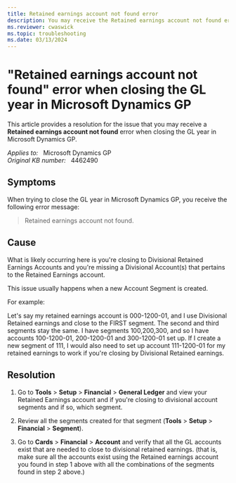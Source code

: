 ```yaml
---
title: Retained earnings account not found error
description: You may receive the Retained earnings account not found error when closing the GL year in Microsoft Dynamics GP. Provides a resolution.
ms.reviewer: cwaswick
ms.topic: troubleshooting
ms.date: 03/13/2024
---
```

# "Retained earnings account not found" error when closing the GL year in Microsoft Dynamics GP

This article provides a resolution for the issue that you may receive a **Retained earnings account not found** error when closing the GL year in Microsoft Dynamics GP.

_Applies to:_ &nbsp; Microsoft Dynamics GP  
_Original KB number:_ &nbsp; 4462490

## Symptoms

When trying to close the GL year in Microsoft Dynamics GP, you receive the following error message:

> Retained earnings account not found.

## Cause

What is likely occurring here is you're closing to Divisional Retained Earnings Accounts and you're missing a Divisional Account(s) that pertains to the Retained Earnings account.

This issue usually happens when a new Account Segment is created.

For example:

Let's say my retained earnings account is 000-1200-01, and I use Divisional Retained earnings and close to the FIRST segment. The second and third segments stay the same. I have segments 100,200,300, and so I have accounts 100-1200-01, 200-1200-01 and 300-1200-01 set up. If I create a new segment of 111, I would also need to set up account 111-1200-01 for my retained earnings to work if you're closing by Divisional Retained earnings.

## Resolution

1. Go to **Tools** > **Setup** > **Financial** > **General Ledger** and view your Retained Earnings account and if you're closing to divisional account segments and if so, which segment.

1. Review all the segments created for that segment (**Tools** > **Setup** > **Financial** > **Segment**).

1. Go to **Cards** > **Financial** > **Account** and verify that all the GL accounts exist that are needed to close to divisional retained earnings. (that is, make sure all the accounts exist using the Retained earnings account you found in step 1 above with all the combinations of the segments found in step 2 above.)
